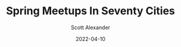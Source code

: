 ---
layout: podcast
title: "Spring Meetups In Seventy Cities"
author: Scott Alexander
description: https://astralcodexten.substack.com/p/spring-meetups-in-seventy-cities
date: 2022-04-10
length: 10676468
duration: 2669
guid: spring-meetups-in-seventy-cities
---